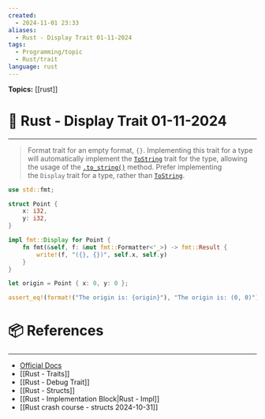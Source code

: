 ```yaml
---
created:
  - 2024-11-01 23:33
aliases:
  - Rust - Display Trait 01-11-2024
tags:
  - Programming/topic
  - Rust/trait
language: rust
---
```


**Topics:** [[rust]]

# 📃 Rust - Display Trait 01-11-2024

---

>Format trait for an empty format, `{}`.
>Implementing this trait for a type will automatically implement the [`ToString`](https://doc.rust-lang.org/std/string/trait.ToString.html) trait for the type, allowing the usage of the [`.to_string()`](https://doc.rust-lang.org/std/string/trait.ToString.html#tymethod.to_string) method. Prefer implementing the `Display` trait for a type, rather than [`ToString`](https://doc.rust-lang.org/std/string/trait.ToString.html).

```rust
use std::fmt;

struct Point {
    x: i32,
    y: i32,
}

impl fmt::Display for Point {
    fn fmt(&self, f: &mut fmt::Formatter<'_>) -> fmt::Result {
        write!(f, "({}, {})", self.x, self.y)
    }
}

let origin = Point { x: 0, y: 0 };

assert_eq!(format!("The origin is: {origin}"), "The origin is: (0, 0)");
```
# 📦 References

---

- [Official Docs](https://doc.rust-lang.org/std/fmt/trait.Display.html)
- [[Rust - Traits]]
- [[Rust - Debug Trait]]
- [[Rust - Structs]]
- [[Rust - Implementation Block|Rust - Impl]]
- [[Rust crash course - structs 2024-10-31]]
